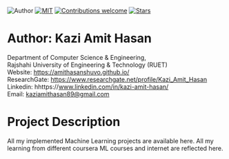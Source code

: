 ![Author](https://img.shields.io/badge/author-AmitHasanShuvo-orange)
[![MIT](https://img.shields.io/badge/license-MIT-5eba00.svg)](https://github.com/AmitHasanShuvo/Machine-Learning-Projects/blob/master/LICENSE.md)
[![Contributions welcome](https://img.shields.io/badge/contributions-welcome-brightgreen.svg?style=flat)](https://github.com/AmitHasanShuvo/Machine-Learning-Projects)
[![Stars](https://img.shields.io/github/stars/AmitHasanShuvo/Machine-Learning-Projects.svg?style=social)](https://github.com/AmitHasanShuvo/Machine-Learning-Projects/stargazers)

# Author: Kazi Amit Hasan

Department of Computer Science & Engineering, </br>
Rajshahi University of Engineering & Technology (RUET) </br>
Website: https://amithasanshuvo.github.io/ </br>
ResearchGate: https://www.researchgate.net/profile/Kazi_Amit_Hasan <br>
Linkedin: hhttps://www.linkedin.com/in/kazi-amit-hasan/ </br>
Email: kaziamithasan89@gmail.com

# Project Description

All my implemented Machine Learning projects are available here. All my learning from different coursera ML courses and internet are reflected here.
